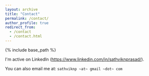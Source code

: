 ```yaml
---
layout: archive
title: "Contact"
permalink: /contact/
author_profile: true
redirect_from:
  - /contact
  - /contact.html
---
```


{% include base_path %}

I'm active on LinkedIn (https://www.linkedin.com/in/sathviknprasad/). 

You can also email me at: `sathviknp ~at~ gmail ~dot~ com`